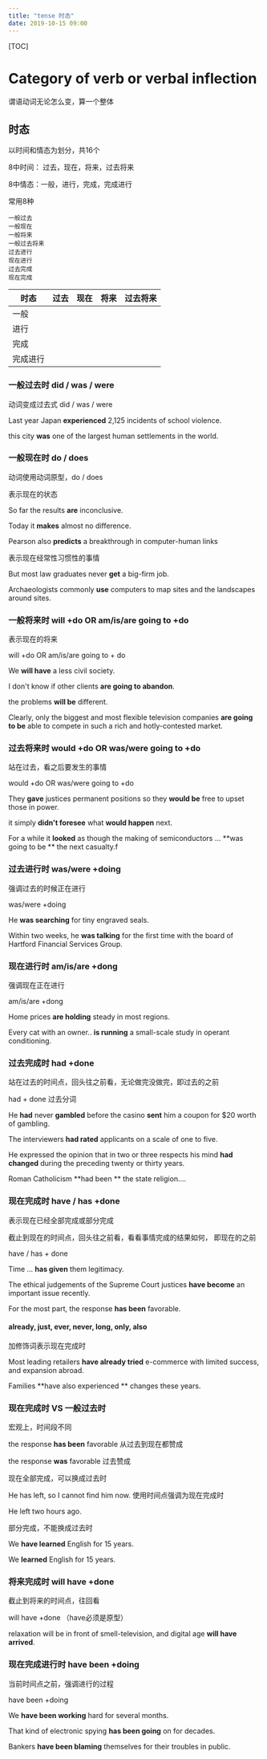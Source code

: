 ```yaml
---
title: "tense 时态"
date: 2019-10-15 09:00
---
```

[TOC]



# Category of verb or verbal inflection

谓语动词无论怎么变，算一个整体

## 时态

以时间和情态为划分，共16个

8中时间： 过去，现在，将来，过去将来

8中情态：一般，进行，完成，完成进行



常用8种

```
一般过去
一般现在
一般将来
一般过去将来
过去进行
现在进行
过去完成
现在完成
```




| 时态     | 过去 | 现在 | 将来 | 过去将来 |
| -------- | ---- | ---- | ---- | -------- |
| 一般     |      |      |      |          |
| 进行     |      |      |      |          |
| 完成     |      |      |      |          |
| 完成进行 |      |      |      |          |



### 一般过去时 did / was / were

动词变成过去式 did / was / were

Last year Japan **experienced** 2,125 incidents of school violence.

this city **was** one of the largest human settlements in the world.



### 一般现在时 do / does

动词使用动词原型，do / does

表示现在的状态

So far the results **are** inconclusive.

Today it **makes** almost no difference.

Pearson also **predicts** a breakthrough in computer-human links





表示现在经常性习惯性的事情

But most law graduates never **get** a big-firm job.  

Archaeologists commonly **use** computers to map sites and the landscapes around sites.





### 一般将来时 will +do OR am/is/are going to +do

表示现在的将来

will +do OR am/is/are going to + do



We **will have** a less civil society.

I don't know if other clients **are going to abandon**.



the problems **will be** different.

Clearly, only the biggest and most flexible television companies **are going to be** able to compete in such a rich and hotly-contested market.



### 过去将来时 would +do OR  was/were going to +do

站在过去，看之后要发生的事情

would +do OR  was/were going to +do



They **gave** justices permanent positions so they **would be** free to upset those in power.

it simply **didn't foresee** what **would happen** next.

For a while it **looked** as though the making of semiconductors ... **was going to be ** the next casualty.f





### 过去进行时 was/were +doing 

强调过去的时候正在进行

was/were +doing 



He **was searching** for tiny engraved seals.

Within two weeks, he **was talking** for the first time with the board of Hartford Financial Services Group.



### 现在进行时 am/is/are +dong

强调现在正在进行

am/is/are +dong



Home prices **are holding** steady in most regions.

Every cat with an owner.. **is running** a small-scale study in operant conditioning.





### 过去完成时 had +done

站在过去的时间点，回头往之前看，无论做完没做完，即过去的之前

had + done 过去分词



He **had** never **gambled** before the casino **sent** him a coupon for $20 worth of gambling.

The interviewers **had rated** applicants on a scale of one to five.

He expressed the opinion that in two or three respects his mind **had changed** during the preceding twenty or thirty years.

Roman Catholicism **had been ** the state religion....









### 现在完成时 have / has +done 

表示现在已经全部完成或部分完成

截止到现在的时间点，回头往之前看，看看事情完成的结果如何， 即现在的之前

have / has + done 



Time ... **has given** them legitimacy.

The ethical judgements of the Supreme Court justices **have become** an important issue recently.

For the most part, the response **has been** favorable.



#### already, just, ever, never, long, only, also

加修饰词表示现在完成时

Most leading retailers **have already tried** e-commerce with limited success, and expansion abroad.

Families **have also experienced ** changes these years.







### 现在完成时 VS 一般过去时

宏观上，时间段不同

the response **has been** favorable 从过去到现在都赞成

the response **was** favorable 过去赞成



现在全部完成，可以换成过去时

He has left, so I cannot find him now. 使用时间点强调为现在完成时

He left two hours ago.



部分完成，不能换成过去时

We **have learned** English for 15 years.

We **learned** English for 15 years.



### 将来完成时 will have +done

截止到将来的时间点，往回看

will have +done （have必须是原型）



relaxation will be in front of smell-television, and digital age **will have arrived**.



### 现在完成进行时 have been +doing

当前时间点之前，强调进行的过程

have been +doing



We **have been working** hard for several months.

That kind of electronic spying **has been going** on for decades.

Bankers **have been blaming** themselves for their troubles in public.

### 















